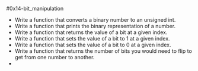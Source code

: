 #0x14-bit_manipulation
- Write a function that converts a binary number to an unsigned int.
- Write a function that prints the binary representation of a number.
- Write a function that returns the value of a bit at a given index.
- Write a function that sets the value of a bit to 1 at a given index.
- Write a function that sets the value of a bit to 0 at a given index.
- Write a function that returns the number of bits you would need to flip to get from one number to another.
- 
